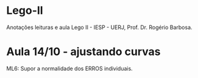 # Lego-II
Anotações leituras e aula Lego II - IESP - UERJ, Prof. Dr. Rogério Barbosa.

# Aula 14/10 - ajustando curvas

ML6:  Supor a normalidade dos ERROS individuais. 

